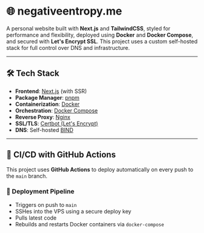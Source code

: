 # 🌐 negativeentropy.me

A personal website built with **Next.js** and **TailwindCSS**, styled for performance and flexibility, deployed using **Docker** and **Docker Compose**, and secured with **Let's Encrypt SSL**. This project uses a custom self-hosted stack for full control over DNS and infrastructure.

---

## 🛠 Tech Stack

- **Frontend**: [Next.js](https://nextjs.org/) (with SSR)
- **Package Manager**: [pnpm](https://pnpm.io/)
- **Containerization**: [Docker](https://www.docker.com/)
- **Orchestration**: [Docker Compose](https://docs.docker.com/compose/)
- **Reverse Proxy**: [Nginx](https://nginx.org/)
- **SSL/TLS**: [Certbot (Let's Encrypt)](https://certbot.eff.org/)
- **DNS**: Self-hosted [BIND](https://www.isc.org/bind/)

---

## 🚀 CI/CD with GitHub Actions

This project uses **GitHub Actions** to deploy automatically on every push to the `main` branch.

### 🔧 Deployment Pipeline

- Triggers on push to `main`
- SSHes into the VPS using a secure deploy key
- Pulls latest code
- Rebuilds and restarts Docker containers via `docker-compose`
